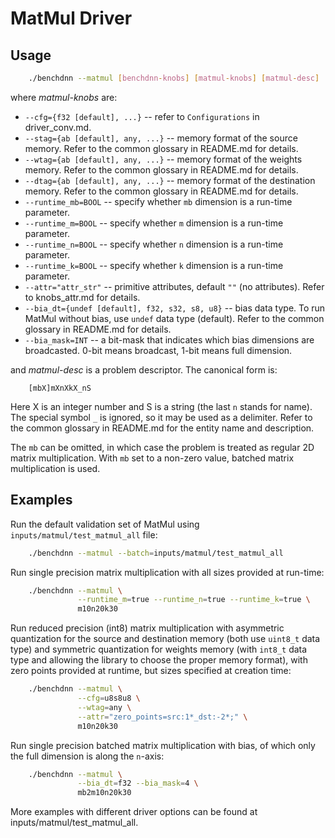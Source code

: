 # MatMul Driver

## Usage
``` sh
    ./benchdnn --matmul [benchdnn-knobs] [matmul-knobs] [matmul-desc] ...
```

where *matmul-knobs* are:

 - `--cfg={f32 [default], ...}` -- refer to ``Configurations`` in
            driver_conv.md.
 - `--stag={ab [default], any, ...}` -- memory format of the source memory.
            Refer to the common glossary in README.md for details.
 - `--wtag={ab [default], any, ...}` -- memory format of the weights memory.
            Refer to the common glossary in README.md for details.
 - `--dtag={ab [default], any, ...}` -- memory format of the destination memory.
            Refer to the common glossary in README.md for details.
 - `--runtime_mb=BOOL` -- specify whether `mb` dimension is a run-time
            parameter.
 - `--runtime_m=BOOL` -- specify whether `m` dimension is a run-time parameter.
 - `--runtime_n=BOOL` -- specify whether `n` dimension is a run-time parameter.
 - `--runtime_k=BOOL` -- specify whether `k` dimension is a run-time parameter.
 - `--attr="attr_str"` -- primitive attributes, default `""` (no attributes).
            Refer to knobs_attr.md for details.
 - `--bia_dt={undef [default], f32, s32, s8, u8}` -- bias data type.
            To run MatMul without bias, use `undef` data type (default).
            Refer to the common glossary in README.md for details.
 - `--bia_mask=INT` -- a bit-mask that indicates which bias dimensions are
            broadcasted. 0-bit means broadcast, 1-bit means full dimension.

and *matmul-desc* is a problem descriptor. The canonical form is:
```
    [mbX]mXnXkX_nS
```
Here X is an integer number and S is a string (the last `n` stands for name).
The special symbol `_` is ignored, so it may be used as a delimiter.
Refer to the common glossary in README.md for the entity name and description.

The `mb` can be omitted, in which case the problem is treated as regular
2D matrix multiplication. With `mb` set to a non-zero value, batched matrix
multiplication is used.

## Examples

Run the default validation set of MatMul using `inputs/matmul/test_matmul_all`
file:
``` sh
    ./benchdnn --matmul --batch=inputs/matmul/test_matmul_all
```

Run single precision matrix multiplication with all sizes provided at run-time:
``` sh
    ./benchdnn --matmul \
               --runtime_m=true --runtime_n=true --runtime_k=true \
               m10n20k30
```

Run reduced precision (int8) matrix multiplication with asymmetric quantization
for the source and destination memory (both use `uint8_t` data type) and
symmetric quantization for weights memory (with `int8_t` data type and allowing
the library to choose the proper memory format), with zero points provided at
runtime, but sizes specified at creation time:
``` sh
    ./benchdnn --matmul \
               --cfg=u8s8u8 \
               --wtag=any \
               --attr="zero_points=src:1*_dst:-2*;" \
               m10n20k30
```

Run single precision batched matrix multiplication with bias, of which only the
full dimension is along the `n`-axis:
``` sh
    ./benchdnn --matmul \
               --bia_dt=f32 --bia_mask=4 \
               mb2m10n20k30
```

More examples with different driver options can be found at
inputs/matmul/test_matmul_all.
